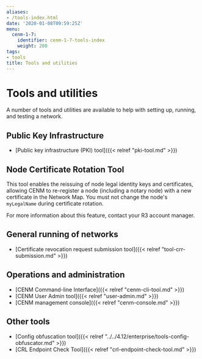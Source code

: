 ```yaml
---
aliases:
- /tools-index.html
date: '2020-01-08T09:59:25Z'
menu:
  cenm-1-7:
    identifier: cenm-1-7-tools-index
    weight: 280
tags:
- tools
title: Tools and utilities
---
```


# Tools and utilities

A number of tools and utilities are available to help with setting up, running, and testing a network.

## Public Key Infrastructure

* [Public key infrastructure (PKI) tool]({{< relref "pki-tool.md" >}})

## Node Certificate Rotation Tool

This tool enables the reissuing of node legal identity keys and certificates, allowing CENM to re-register a node (including a notary node) with a new certificate in the Network Map. You must not change the node's `myLegalName` during certificate rotation.

For more information about this feature, contact your R3 account manager.

## General running of networks

* [Certificate revocation request submission tool]({{< relref "tool-crr-submission.md" >}})

## Operations and administration

* [CENM Command-line Interface]({{< relref "cenm-cli-tool.md" >}})
* [CENM User Admin tool]({{< relref "user-admin.md" >}})
* [CENM management console]({{< relref "cenm-console.md" >}})

## Other tools

* [Config obfuscation tool]({{< relref "../../4.12/enterprise/tools-config-obfuscator.md" >}})
* [CRL Endpoint Check Tool]({{< relref "crl-endpoint-check-tool.md" >}})
